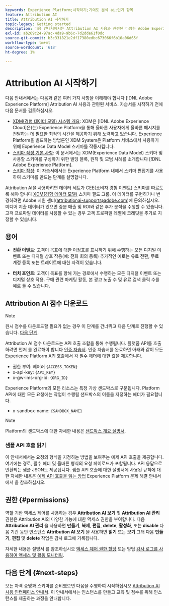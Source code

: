 ```yaml
---
keywords: Experience Platform;시작하기;기여도 분석 ai;인기 항목
feature: Attribution AI
title: Attribution AI 시작하기
topic-legacy: Getting started
description: 다음 안내서에서는 Attribution AI 사용과 관련된 다양한 Adobe Experience Platform 서비스를 이해해야 합니다. 자습서를 시작하기 전에 다음 문서를 검토하십시오.
exl-id: ab269c24-97ac-4da9-9b6c-7d2dde61f0dc
source-git-commit: b3c331821e2df17380edbc673066f6b10a06d65f
workflow-type: tm+mt
source-wordcount: '618'
ht-degree: 1%

---
```


# Attribution AI 시작하기

다음 안내서에서는 다음과 같은 여러 가지 사항을 이해해야 합니다 [!DNL Adobe Experience Platform] Attribution AI 사용과 관련된 서비스. 자습서를 시작하기 전에 다음 문서를 검토하십시오.

- [XDM(경험 데이터 모델) 시스템 개요](../../xdm/home.md): XDM은 [!DNL Adobe Experience Cloud]은(는) Experience Platform을 통해 올바른 사용자에게 올바른 메시지를 전달하는 데 필요한 최적의 시간을 제공하기 위해 노력하고 있습니다. Experience Platform을 빌드하는 방법론인 XDM System은 Platform 서비스에서 사용하기 위해 Experience Data Model 스키마를 작동시킵니다.
- [스키마 작성 기본 사항](../../xdm/schema/composition.md): 이 문서에서는 XDM(Experience Data Model) 스키마 및 사용할 스키마를 구성하기 위한 빌딩 블록, 원칙 및 모범 사례를 소개합니다 [!DNL Adobe Experience Platform].
- [스키마 작성](../../xdm/tutorials/create-schema-ui.md): 이 자습서에서는 Experience Platform 내에서 스키마 편집기를 사용하여 스키마를 만드는 단계를 설명합니다.

Attribution AI을 사용하려면 데이터 세트가 CEE(소비자 경험 이벤트) 스키마를 따르도록 해야 합니다 [XDM(경험 데이터 모델)](../../xdm/home.md) 스키마 필드 그룹. 이 데이터를 구현하거나 변경하려면 Adobe 지원 센터(attributionai-support@adobe.com)에 문의하십시오. 미디어 지출 데이터가 있으면 증분 매출 및 ROI와 같은 추가 분석을 수행할 수 있습니다. 고객 프로파일 데이터를 사용할 수 있는 경우 고객 프로파일 레벨에 크레딧을 추가로 지정할 수 있습니다.

## 용어

- **전환 이벤트:** 고객이 목표에 대한 이정표를 표시하기 위해 수행하는 모든 디지털 이벤트 또는 디지털 상호 작용(예: 전화 회의 등록) 추가적인 예로는 유료 전환, 무료 계정 등록 또는 트레이트에 대한 자격이 있습니다.

- **터치 포인트:** 고객이 목표를 향해 가는 경로에서 수행하는 모든 디지털 이벤트 또는 디지털 상호 작용. 구매 관련 마케팅 활동, 본 광고 노출 수 및 유료 검색 클릭 수를 예로 들 수 있습니다.

## Attribution AI 점수 다운로드

>[!NOTE]
>
>원시 점수를 다운로드할 필요가 없는 경우 이 단계를 건너뛰고 다음 단계로 진행할 수 있습니다. [다음 단계](#next-steps).

Attribution AI 점수 다운로드는 API 호출 조합을 통해 수행됩니다. 플랫폼 API를 호출하려면 먼저 를 완료해야 합니다 [인증 자습서](https://www.adobe.com/go/platform-api-authentication-en). 인증 자습서를 완료하면 아래와 같이 모든 Experience Platform API 호출에서 각 필수 헤더에 대한 값을 제공합니다.

- 권한 부여: 베어러 `{ACCESS_TOKEN}`
- x-api-key: `{API_KEY}`
- x-gw-ims-org-id: `{ORG_ID}`

Experience Platform의 모든 리소스는 특정 가상 샌드박스로 구분됩니다. Platform API에 대한 모든 요청에는 작업이 수행될 샌드박스의 이름을 지정하는 헤더가 필요합니다.

- x-sandbox-name: `{SANDBOX_NAME}`

>[!NOTE]
>
>Platform의 샌드박스에 대한 자세한 내용은 [샌드박스 개요 설명서](../../sandboxes/home.md).

### 샘플 API 호출 읽기

이 안내서에서는 요청의 형식을 지정하는 방법을 보여주는 예제 API 호출을 제공합니다. 여기에는 경로, 필수 헤더 및 올바른 형식의 요청 페이로드가 포함됩니다. API 응답으로 반환되는 샘플 JSON도 제공됩니다. 샘플 API 호출에 대한 설명서에 사용된 규칙에 대한 자세한 내용은 [예제 API 호출을 읽는 방법](../../landing/troubleshooting.md) Experience Platform 문제 해결 안내서에서 을 참조하십시오.

## 권한 {#permissions}

역할 기반 액세스 제어를 사용하는 경우 **Attribution AI 보기** 및 **Attribution AI 관리** 권한은 Attribution AI의 다양한 기능에 대한 액세스 권한을 부여합니다. 다음 **Attribution AI 관리** 을 사용하면 **만들기**, **복제**, **편집**, **delete**, **활성화**, 또는 **disable** 다음 기간 동안 인스턴스 **Attribution AI 보기** 을 사용하면 **읽기** 또는 **보기** 그래 다음 **만들기**, **편집** 및 **delete** 작업은 감사 로그에 기록됩니다.

자세한 내용은 설명서 를 참조하십시오 [액세스 제어 권한 할당](../../../help/access-control/home.md) 또는 방법 [감사 로그를 사용하여 액세스 및 활동 모니터링](../../../help/landing/governance-privacy-security/audit-logs/overview.md).

## 다음 단계 {#next-steps}

모든 자격 증명과 스키마를 준비했으면 다음을 수행하여 시작하십시오 [Attribution AI 사용 인터페이스 안내서](./user-guide.md). 이 안내서에서는 인스턴스를 만들고 교육 및 점수를 위해 인스턴스를 제출하는 과정을 안내합니다.
